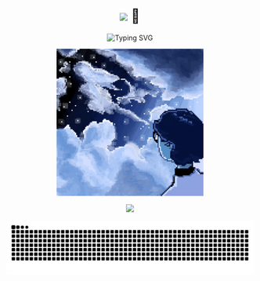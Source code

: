 
<h1 align="center">
  <img src="https://media.giphy.com/media/hvRJCLFzcasrR4ia7z/giphy.gif" width="50px"/>
  🐸
</h1>

<p align="center">
  <img src="https://readme-typing-svg.herokuapp.com?font=Source+Code+Pro&size=20&duration=3000&pause=1000&color=FFFFFF&background=000000&center=true&vCenter=true&width=500&lines=Welcome+to+My+Profile!;>+Developer;>+Illustrator" alt="Typing SVG" />
</p>



<p align="center">
  <img src="./media/dreams.gif" width="300px"/>
</p>

<p align="center">
  <a href="https://skillicons.dev">
    <img src="https://skillicons.dev/icons?i=c,cpp,java,python,js,kotlin,react,nodejs,tailwind,unity,mysql,postgres,sqlite" />
  </a>
</p>

![snake gif](https://github.com/Mario7w78/Mario7w78/blob/output/github-contribution-grid-snake-dark.svg)
